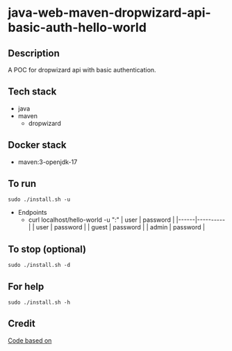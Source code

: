 # java-web-maven-dropwizard-api-basic-auth-hello-world

## Description
A POC for dropwizard api with basic authentication.

## Tech stack
- java
- maven
  - dropwizard

## Docker stack
- maven:3-openjdk-17

## To run
`sudo ./install.sh -u`
- Endpoints
  - curl localhost/hello-world -u "<user>:<password>"
| user | password |
|------|----------|
| user | password |
| guest | password |
| admin | password |

## To stop (optional)
`sudo ./install.sh -d`

## For help
`sudo ./install.sh -h`

## Credit
[Code based on](https://howtodoinjava.com/dropwizard/dropwizard-basic-auth-security-example/)
